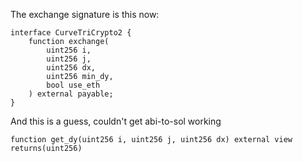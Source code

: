The exchange signature is this now:

```
interface CurveTriCrypto2 {
    function exchange(
        uint256 i,
        uint256 j,
        uint256 dx,
        uint256 min_dy,
        bool use_eth
    ) external payable;
}
```

And this is a guess, couldn't get abi-to-sol working

```
function get_dy(uint256 i, uint256 j, uint256 dx) external view returns(uint256)
```
